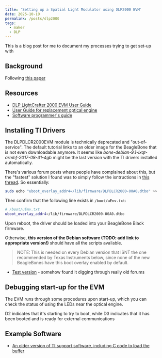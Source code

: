 ```yaml
---
title: 'Setting up a Spatial Light Modulator using DLP2000 EVM'
date: 2025-10-10
permalink: /posts/dlp2000
tags:
  - maker
  - DLP
---
```


This is a blog post for me to document my processes trying to get set-up with

## Background

Following [this paper](https://arxiv.org/pdf/2003.12713)

## Resources
- [DLP LightCrafter 2000 EVM User Guide](https://www.ti.com/lit/ug/dlpu049c/dlpu049c.pdf)
- [User Guide for replacement optical engine](https://www.ti.com/lit/ug/dlpu089/dlpu089.pdf)
- [Software programmer's guide](https://www.ti.com/lit/ug/dlpu013a/dlpu013a.pdf?ts=1760611625817)

## Installing TI Drivers

The DLPDLCR2000EVM module is technically deprecated and "out-of-service". The default tutorial links to an older image for the BeagleBone that is not even downloadable anymore. It seems like *bone-debian-9.1-lxqt-armhf-2017-08-31-4gb* might be the last version with the TI drivers installed automatically.

There's various forum posts where people have complained about this, but the "fastest" solution I found was to simply follow the isntructions in [this thread](https://e2e.ti.com/support/dlp-products-group/dlp/f/dlp-products-forum/1559638/dlpdlcr2000evm-i2c-not-detect-on-beaglebone-black). So essentially:

```Bash
sudo echo "uboot_overlay_addr4=/lib/firmware/DLPDLCR2000-00A0.dtbo" >> /boot/uEnv.txt
```

Then confirm that the following line exists in `/boot/uEnv.txt`:

```Bash
# /boot/uEnv.txt 
uboot_overlay_addr4=/lib/firmware/DLPDLCR2000-00A0.dtbo
```

Upon reboot, the driver should be loaded into your BeagleBone Black firmware.

Otherwise, **this version of the Debian software (TODO: add link to appropriate version!)** should have all the scripts available.

> NOTE: This is needed on every Debian version that ISNT the one recommended by Texas Instruments below, since none of the new BeagleBones have this boot overlay enabled by default.

- [Test version](https://rcn-ee.net/rootfs/bb.org/testing/2017-08-01/lxqt-4gb/) - somehow found it digging through really old forums

## Debugging start-up for the EVM

The EVM runs through some procedures upon start-up, which you can check the status of using the LEDs near the optical engine.

D2 indicates that it's starting to try to boot, while D3 indicates that it has been booted and is ready for external communications

## Example Software

- [An older version of TI support software, including C code to load the buffer](https://github.com/RobertCNelson/boot-scripts/tree/master/device/bone/capes/DLPDLCR2000)
